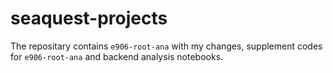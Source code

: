 # seaquest-projects

The repositary contains ``e906-root-ana`` with my changes, supplement codes for ``e906-root-ana`` and backend analysis notebooks. 
